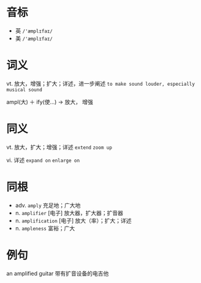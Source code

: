 # 音标

- 英 `/'æmplɪfaɪ/`
- 美 `/'æmplɪfaɪ/`

# 词义

vt. 放大，增强；扩大；详述，进一步阐述
`to make sound louder, especially musical sound`



ampl(大) ＋ ify(使…) → 放大， 增强

# 同义

vt. 放大，扩大；增强；详述
`extend` `zoom up`

vi. 详述
`expand on` `enlarge on`

# 同根

- adv. `amply` 充足地；广大地
- n. `amplifier` [电子] 放大器，扩大器；扩音器
- n. `amplification` [电子] 放大（率）；扩大；详述
- n. `ampleness` 富裕；广大

# 例句

an amplified guitar
带有扩音设备的电吉他


